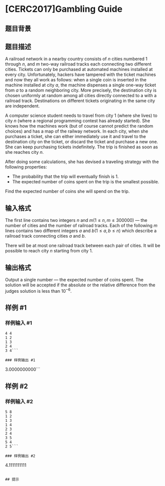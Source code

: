 # [CERC2017]Gambling Guide

## 题目背景



## 题目描述

A railroad network in a nearby country consists of $n$ cities numbered $1$ through $n$, and $m$ two-way railroad tracks each connecting two different cities. Tickets can only be purchased at automated machines installed at every city. Unfortunately, hackers have tampered with the ticket machines and now they all work as follows: when a single coin is inserted in the machine installed at city $a$, the machine dispenses a single one-way ticket from $a$ to a random neighboring city. More precisely, the destination city is chosen uniformly at random among all cities directly connected to a with a railroad track. Destinations on different tickets originating in the same city are independent.

A computer science student needs to travel from city $1$ (where she lives) to city $n$ (where a regional programming contest has already started). She knows how the machines work (but of course cannot predict the random choices) and has a map of the railway network. In each city, when she purchases a ticket, she can either immediately use it and travel to the destination city on the ticket, or discard the ticket and purchase a new one. She can keep purchasing tickets indefinitely. The trip is finished as soon as she reaches city $n$.

After doing some calculations, she has devised a traveling strategy with the following properties:
  - The probability that the trip will eventually finish is $1$.
  - The expected number of coins spent on the trip is the smallest possible.

Find the expected number of coins she will spend on the trip.

## 输入格式

The first line contains two integers $n$ and $m(1 \le n,m \le 300 000)$ — the number of cities and the number of railroad tracks. Each of the following $m$ lines contains two different integers $a$ and $b(1 \le a, b \le n)$ which describe a railroad track connecting cities $a$ and $b$. 

There will be at most one railroad track between each pair of cities. It will be possible to reach city $n$ starting from city $1$.

## 输出格式

Output a single number — the expected number of coins spent. The solution will be accepted if the absolute or the relative difference from the judges solution is less than $10^{-6}$.

## 样例 #1

### 样例输入 #1
```
4 4
1 2
1 3
2 4
3 4```

### 样例输出 #1

```
3.0000000000```

## 样例 #2

### 样例输入 #2
```
5 8
1 2
1 3
1 4
2 3
2 4
3 5
5 4
2 5```

### 样例输出 #2

```
4.1111111111
```

## 提示


